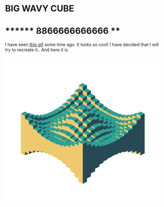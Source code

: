 # BIG WAVY CUBE
# ****** 8866666666666 **

I have seen [this gif](https://twitter.com/beesandbombs/status/940639806522085376?s=20) some time ago. It looks so cool! I have decided that I will try to recreate it.. And here it is

![my result](https://github.com/SeNicko/3D-wavy-cube/blob/master/wave.gif)
